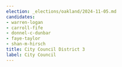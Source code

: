 ```yaml
---
election: _elections/oakland/2024-11-05.md
candidates:
- warren-logan
- carroll-fife
- donnel-c-dunbar
- faye-taylor
- shan-m-hirsch
title: City Council District 3
label: City Council
---
```

